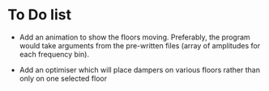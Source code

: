 # To Do list 

* Add an animation to show the floors moving. Preferably, the program would take arguments from the pre-written files (array of amplitudes for each frequency bin).

* Add an optimiser which will place dampers on various floors rather than only on one selected floor

